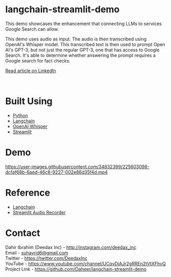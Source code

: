 # langchain-streamlit-demo

This demo showcases the enhancement that connecting LLMs to services Google Search can allow.

This demo uses audio as input. The audio is then transcribed using OpenAI's Whisper model. This transcribed text is then used to prompt Open AI's GPT-3, but not just the regular GPT-3, one that has access to Google Search. It's able to determine whether answering the prompt requires a Google search for fact checks.

[Read article on LinkedIn](https://www.linkedin.com/pulse/introducing-langchain-connect-amplify-power-llms-dahiru-ibrahim/?trackingId=W2AN8vwlQR%2BPOpT90iyGSw%3D%3D)



<br>

# Built Using

- [Python](https://python.org)
- [Langchain](https://langchain.readthedocs.io/)
- [OpenAI Whisper](https://openai.com)
- [Streamlit](https://streamlit.io/)


# Demo



https://user-images.githubusercontent.com/34832399/225603098-dcfaf68b-6aed-46c8-9227-002e86d35f4d.mp4



# Reference

- [Langchain](https://langchain.readthedocs.io/)
- [Streamlit Audio Recorder](https://github.com/theevann/streamlit-audiorecorder)

# Contact

Dahir Ibrahim (Deedax Inc) - http://instagram.com/deedax_inc <br>
Email - suhayrid6@gmail.com <br>
Twitter - https://twitter.com/DeedaxInc <br>
YouTube - https://www.youtube.com/channel/UCqvDiAJr2gRREn2tVtXFhvQ <br>
Project Link - https://github.com/Daheer/langchain-streamlit-demo

